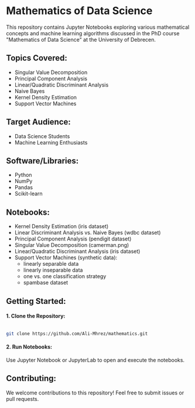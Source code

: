 # Mathematics of Data Science

This repository contains Jupyter Notebooks exploring various mathematical concepts and machine learning algorithms discussed in the PhD course "Mathematics of Data Science" at the University of Debrecen.

## Topics Covered:

- Singular Value Decomposition  
- Principal Component Analysis  
- Linear/Quadratic Discriminant Analysis  
- Naive Bayes  
- Kernel Density Estimation  
- Support Vector Machines

## Target Audience:

- Data Science Students
- Machine Learning Enthusiasts

## Software/Libraries:

- Python
- NumPy
- Pandas
- Scikit-learn

## Notebooks:

- Kernel Density Estimation (iris dataset)
- Linear Discriminant Analysis vs. Naive Bayes (wdbc dataset)
- Principal Component Analysis (pendigit dataset)
- Singular Value Decomposition (camerman.png)
- Linear/Quadratic Discriminant Analysis (iris dataset)
- Support Vector Machines (synthetic data):
  - linearly separable data
  - linearly inseparable data
  - one vs. one classification strategy
  - spambase dataset

## Getting Started:

#### 1. Clone the Repository:  
```Bash

git clone https://github.com/Ali-Mhrez/mathematics.git
```

#### 2. Run Notebooks:
Use Jupyter Notebook or JupyterLab to open and execute the notebooks.

## Contributing:

We welcome contributions to this repository! Feel free to submit issues or pull requests.
